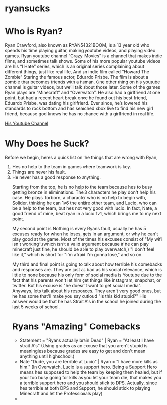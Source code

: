 # ryansucks
<!DOCTYPE html>
<html>
<head>
  <title>Ryan Sucks</title>
  
</head>
<body>
  <h1>Who is Ryan?</h1>
  <p>Ryan Crawford, also known as RYAN54321BOOM, is a 13 year old who spends his time playing guitar, making youtube videos, and playing video games. Ryan youtube channel “Crazy iMovies” is a channel that makes indie films, and sometimes talk shows. Some of his more popular youtube videos are his “I Hate” series, which is an original series complaining about different things, just like real life, And an indie film called “Howard The Zombie” Staring the famous actor, Eduardo Prisbe. The film is about a zombie that becomes friends with a human. One other thing on his youtube channel is guitar videos, but we’ll talk about those later. Some of the games Ryan plays are “Minecraft” and “Overwatch”. He also had a girlfriend at one point, but had a recent heart break once he found out his best friend, Eduardo Prisbe, was dating his girlfriend. Ever since, he’s lowered his standards to rock bottom and has searched xbox live to find his new girl friend, because god knows he has no chance with a girlfriend in real life.</p> <a href="https://www.youtube.com/channel/UCO29pzSPKWgeIuvriksOIXA">His Youtube Channel</a> 

    
  <h1>Why Does he Suck?</h1>
  <p> Before we begin, heres a quick list on the things that are wrong with Ryan, </p>
  <ol>
  <li>Hes no help to the team in games where teamwork is key.</li>
  <li>Things are never his fault.</li>
  <li>He never has a good response to anything.</li>
 
 <p>  Starting from the top, he is no help to the team because hes to busy getting bronze in eliminations. The 3 characters he play don't help his case. He plays Torborn, a character who is no help to begin with, Solider, thinking he can 1v6 the enitire other team, and Lucio, who can be a help to the team, but hes not very good with lucio. In fact, Nate, a good friend of mine, beat ryan in a lucio 1v1, which brings me to my next point.</p>
 <p>  My second point is Nothing is every Ryans fault, usually he has 5 excuses ready for when he loses, gets in an argument, or why he can't play good at the game. Most of the times his excuses consist of "My wifi isn't working",(which isn't a valid argument because if he can play minecraft just fine, he should be able to play overwatch,) "I don't feel like it," which is short for "I'm afraid I'm gonna lose," and so on. </p>
 <p>My third and final point is going to talk about how terrible his comebacks and responses are. They are just as bad as his social relevance, which is little to none because his only form of social media is Youtube due to the fact that his parents won't let him get things like instagram, snapchat, or twitter. But his excuse is "he doesn't want to get social media". Anyways, lets talk about his responces. They aren't very good ones, but he has some that'll make you say outloud "Is this kid stupid?" His answer would be that he has Strait A's in the school he joined during the last 5 weeks of school.</p>
 
<h1> Ryans "Amazing" Comebacks </h1>
<ul>
<li> Statement = "Ryans actually brain Dead" | Ryan = "At least I have strait A's" (Using grades as an excuse that you aren't stupid is meaningless because grades are easy to get and don't mean anything until highschool.)</li>
<li> Nate "Dude, you are terrible at Lucio" | Ryan = "I have more kills as him." (In Overwatch, Lucio is a support hero. Being a Support Hero means hes supposed to help the team by keeping them healed, but if your too busy going for kills as you let your team die, that makes you a terrible support hero and you should stick to DPS. Actually, since hes terrible at both DPS and Support, he should stick to playing Minecraft and let the Professionals play) </li>
<li>

 
  
</body>

</html>
